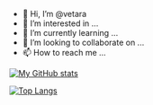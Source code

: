 - 👋 Hi, I’m @vetara
- 👀 I’m interested in ...
- 🌱 I’m currently learning ...
- 💞️ I’m looking to collaborate on ...
- 📫 How to reach me ...

[![My GitHub stats](https://github-readme-stats.vercel.app/api?username=vetara&count_private=true)](https://github.com/vetara/github-readme-stats)

[![Top Langs](https://github-readme-stats.vercel.app/api/top-langs/?username=vetara&langs_count=6)](https://github.com/vetara/github-readme-stats)

<!---
vetara/vetara is a ✨ special ✨ repository because its `README.md` (this file) appears on your GitHub profile.
You can click the Preview link to take a look at your changes.
--->
